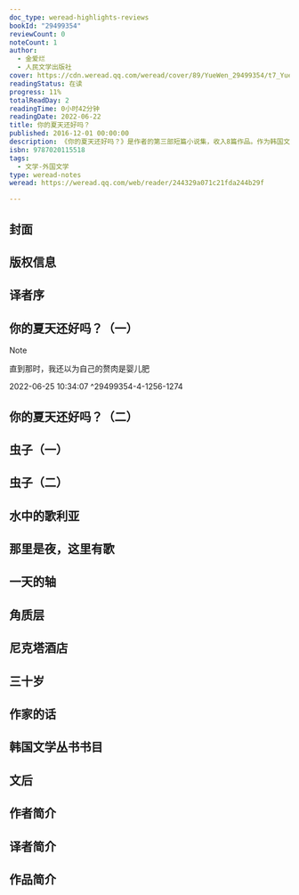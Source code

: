 ```yaml
---
doc_type: weread-highlights-reviews
bookId: "29499354"
reviewCount: 0
noteCount: 1
author:
  - 金爱烂
  - 人民文学出版社
cover: https://cdn.weread.qq.com/weread/cover/89/YueWen_29499354/t7_YueWen_29499354.jpg
readingStatus: 在读
progress: 11%
totalReadDay: 2
readingTime: 0小时42分钟
readingDate: 2022-06-22
title: 你的夏天还好吗？
published: 2016-12-01 00:00:00
description: 《你的夏天还好吗？》是作者的第三部短篇小说集，收入8篇作品。作为韩国文坛最有代表性的女作家，金爱烂赢得了大量读者的喜爱，很大程度上应该归功于作品主人公的力量。书中形形色色的人物大多面临绝境，赤裸裸地暴露在现实之中，但试图寻找更渺茫希望的艰苦奋斗的记录。尤其值得一提的是，本书中有的六篇都是以30岁左右的年轻女性为主人公，讲述了当下韩国处于此年龄段的女性在爱情、友情、自我等方面的心理状态。
isbn: 9787020115518
tags:
  - 文学-外国文学
type: weread-notes
weread: https://weread.qq.com/web/reader/244329a071c21fda244b29f

---
```



## 封面

## 版权信息

## 译者序

## 你的夏天还好吗？（一）

> [!NOTE] 
> 直到那时，我还以为自己的赘肉是婴儿肥
> 
> 2022-06-25 10:34:07 ^29499354-4-1256-1274

## 你的夏天还好吗？（二）

## 虫子（一）

## 虫子（二）

## 水中的歌利亚

## 那里是夜，这里有歌

## 一天的轴

## 角质层

## 尼克塔酒店

## 三十岁

## 作家的话

## 韩国文学丛书书目

## 文后

## 作者简介

## 译者简介

## 作品简介

